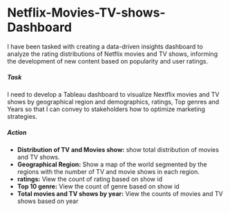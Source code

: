 # Netflix-Movies-TV-shows-Dashboard

I have been tasked with creating a data-driven insights dashboard to analyze the rating distributions of Netflix movies and TV shows, informing the development of new content based on popularity and user ratings.

##### Task
I need to develop a Tableau dashboard to visualize Nextflix movies and TV shows by geographical region and demographics, ratings, Top genres and Years so that I can convey to stakeholders how to optimize marketing strategies.

##### Action
- **Distribution of TV and Movies show:** show total distribution of movies and TV shows.
- **Geographical Region:** Show a map of the world segmented by the regions with the number of TV and movie shows in each region.
- **ratings:** View the count of rating based on show id
- **Top 10 genre:** View the count of genre based on show id
- **Total movies and TV shows by year:** View the counts of movies and TV shows based on year
